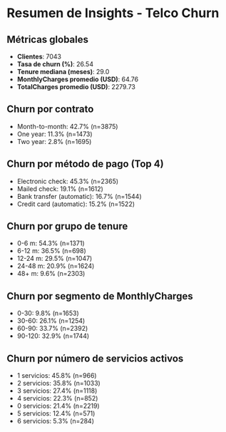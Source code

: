 # Resumen de Insights - Telco Churn

## Métricas globales
- **Clientes**: 7043
- **Tasa de churn (%)**: 26.54
- **Tenure mediana (meses)**: 29.0
- **MonthlyCharges promedio (USD)**: 64.76
- **TotalCharges promedio (USD)**: 2279.73

## Churn por contrato
- Month-to-month: 42.7% (n=3875)
- One year: 11.3% (n=1473)
- Two year: 2.8% (n=1695)

## Churn por método de pago (Top 4)
- Electronic check: 45.3% (n=2365)
- Mailed check: 19.1% (n=1612)
- Bank transfer (automatic): 16.7% (n=1544)
- Credit card (automatic): 15.2% (n=1522)

## Churn por grupo de tenure
- 0-6 m: 54.3% (n=1371)
- 6-12 m: 36.5% (n=698)
- 12-24 m: 29.5% (n=1047)
- 24-48 m: 20.9% (n=1624)
- 48+ m: 9.6% (n=2303)

## Churn por segmento de MonthlyCharges
- 0-30: 9.8% (n=1653)
- 30-60: 26.1% (n=1254)
- 60-90: 33.7% (n=2392)
- 90-120: 32.9% (n=1744)

## Churn por número de servicios activos
- 1 servicios: 45.8% (n=966)
- 2 servicios: 35.8% (n=1033)
- 3 servicios: 27.4% (n=1118)
- 4 servicios: 22.3% (n=852)
- 0 servicios: 21.4% (n=2219)
- 5 servicios: 12.4% (n=571)
- 6 servicios: 5.3% (n=284)
